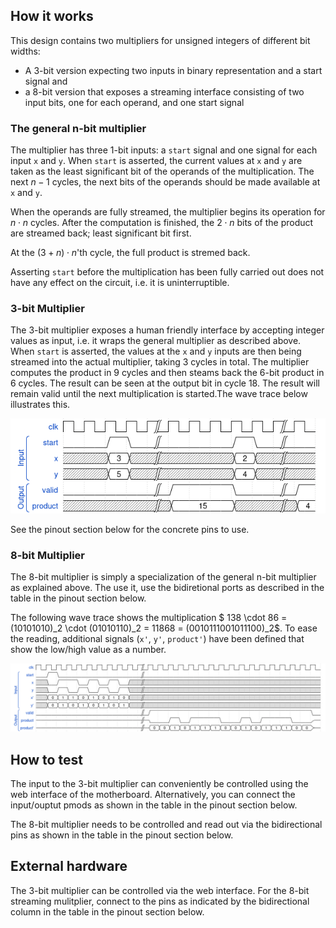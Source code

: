 <!---

This file is used to generate your project datasheet. Please fill in the information below and delete any unused
sections.

You can also include images in this folder and reference them in the markdown. Each image must be less than
512 kb in size, and the combined size of all images must be less than 1 MB.
-->

## How it works

This design contains two multipliers for unsigned integers of different bit widths:
* A 3-bit version expecting two inputs in binary representation and a start signal and 
* a 8-bit version that exposes a streaming interface consisting of two input bits, one for each operand, and one start signal

### The general n-bit multiplier

The multiplier has three 1-bit inputs: a `start` signal and one signal for each input `x` and `y`. When `start` is asserted, the current values at `x` and `y` are taken as the least significant bit of the operands of the multiplication. The next $n-1$ cycles, the next bits of the operands should be made available at `x` and `y`. 

When the operands are fully streamed, the multiplier begins its operation for $n\cdot n$ cycles. After the computation is finished, the $2\cdot n$ bits of the product are streamed back; least significant bit first.

At the $(3+n)\cdot n$'th cycle, the full product is stremed back.

Asserting `start` before the multiplication has been fully carried out does not have any effect on the circuit, i.e. it is uninterruptible.


### 3-bit Multiplier
The 3-bit multiplier exposes a human friendly interface by accepting integer values as input, i.e. it wraps the general multiplier as described above. When `start` is asserted, the values at the `x` and `y` inputs are then being streamed into the actual multiplier, taking 3 cycles in total. The multiplier computes the product in 9 cycles and then steams back the 6-bit product in 6 cycles. The result can be seen at the output bit in cycle $18$. The result will remain valid until the next multiplication is started.The wave trace below illustrates this.

![wave trace for the 3-bit multiplier](int3.png)

See the pinout section below for the concrete pins to use. 

### 8-bit Multiplier
The 8-bit multiplier is simply a specialization of the general n-bit multiplier as explained above. The use it, use the bidiretional ports as described in the table in the pinout section below.

The following wave trace shows the multiplication $ 138 \cdot 86 =  (10101010)_2  \cdot (01010110)_2 = 11868 = (0010111001011100)_2$. To ease the reading, additional signals (`x'`, `y'`, `product'`) have been defined that show the low/high value as a number.

![wave trace for the 8-bit multiplier](streaming8.png)


## How to test

The input to the 3-bit multiplier can conveniently be controlled using the web interface of the motherboard. Alternatively, you can connect the input/ouptut pmods as shown in the table in the pinout section below.

The 8-bit multiplier needs to be controlled and read out via the bidirectional pins as shown in the table in the pinout section below.


## External hardware

The 3-bit multiplier can be controlled via the web interface. For the 8-bit streaming mulitplier, connect to the pins as indicated by the bidirectional column in the table in the pinout section below.
